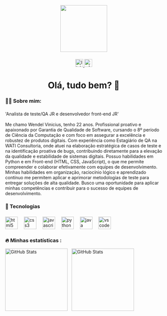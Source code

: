 <div align="center">
  <img height="150" src="https://media.giphy.com/media/M9gbBd9nbDrOTu1Mqx/giphy.gif"  />
</div>

###

<div align="center">
  <a href="https://www.linkedin.com/in/wendel-vinicius-975528232/" target="_blank">
    <img src="https://img.shields.io/static/v1?message=LinkedIn&logo=linkedin&label=&color=0077B5&logoColor=white&labelColor=&style=for-the-badge" height="25" alt="linkedin logo"  />
  </a>
  <a href="https://wa.me/558189645252" target="_blank">
    <img src="https://img.shields.io/static/v1?message=Whatsapp&logo=whatsapp&label=&color=25D366&logoColor=white&labelColor=&style=for-the-badge" height="25" alt="whatsapp logo"  />
  </a>
</div>

###

<h1 align="center">Olá, tudo bem? 👋</h1>

###

<h3 align="left">👩‍💻  Sobre mim:</h3>

###

<p align="left">'Analista de teste/QA JR e desenvolvedor front-end JR'<br><br>Me chamo Wendel Vinicius, tenho 22 anos. Profissional proativo e apaixonado por Garantia de Qualidade de Software, cursando o 8º período de Ciência da Computação e com foco em assegurar a excelência e robustez de produtos digitais. Com experiência como Estagiário de QA na WATI Consultoria, onde atuei na elaboração estratégica de casos de teste e na identificação proativa de bugs, contribuindo diretamente para a elevação da qualidade e estabilidade de sistemas digitais. Possuo habilidades em Python e em Front-end (HTML, CSS, JavaScript), o que me permite compreender e colaborar efetivamente com equipes de desenvolvimento. Minhas habilidades em organização, raciocínio lógico e aprendizado contínuo me permitem aplicar e aprimorar metodologias de teste para entregar soluções de alta qualidade. Busco uma oportunidade para aplicar minhas competências e contribuir para o sucesso de equipes de desenvolvimento.</p>

###

<h3 align="left">🤖 Tecnologias</h3>

###

<div align="left">
  <img src="https://cdn.jsdelivr.net/gh/devicons/devicon/icons/html5/html5-original.svg" height="40" alt="html5 logo"  />
  <img width="12" />
  <img src="https://cdn.jsdelivr.net/gh/devicons/devicon/icons/css3/css3-original.svg" height="40" alt="css3 logo"  />
  <img width="12" />
  <img src="https://cdn.jsdelivr.net/gh/devicons/devicon/icons/javascript/javascript-original.svg" height="40" alt="javascript logo"  />
  <img width="12" />
  <img src="https://cdn.jsdelivr.net/gh/devicons/devicon/icons/python/python-original.svg" height="40" alt="python logo"  />
  <img width="12" />
  <img src="https://cdn.jsdelivr.net/gh/devicons/devicon/icons/java/java-original.svg" height="40" alt="java logo"  />
  <img width="12" />
  <img src="https://cdn.jsdelivr.net/gh/devicons/devicon/icons/vscode/vscode-original.svg" height="40" alt="vscode logo"  />
</div>

###

<h3 align="left">🔥   Minhas estatísticas :</h3>

<p>
<img
align="left"
alt="GitHub Stats"
height="200"
style="padding-right: 10px;"
src="https://github-readme-stats.vercel.app/api?username=WendelAgra&show_icons=true&theme=tokyonight&include_all_commits=true&locale=pt-br"
/>

<img
align="left"
alt="GitHub Stats"
height="200"
src="https://github-readme-stats.vercel.app/api/top-langs/?username=WendelAgra&theme=tokyonight&layout=compact&custom_title=Tecnologias&langs_count=9"
/>

</p>

###
